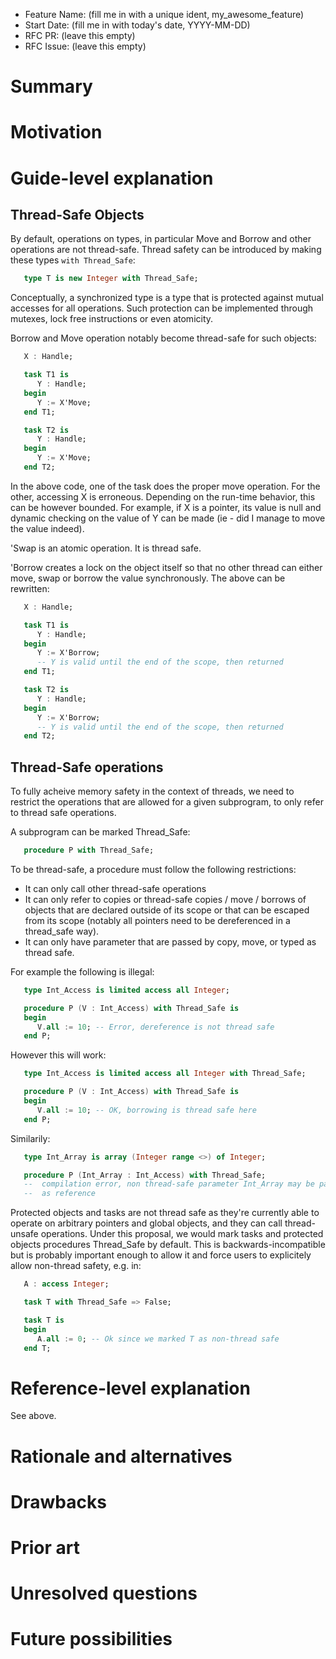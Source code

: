 - Feature Name: (fill me in with a unique ident, my_awesome_feature)
- Start Date: (fill me in with today's date, YYYY-MM-DD)
- RFC PR: (leave this empty)
- RFC Issue: (leave this empty)

Summary
=======

Motivation
==========

Guide-level explanation
=======================

Thread-Safe Objects
-------------------

By default, operations on types, in particular Move and Borrow and other
operations are not thread-safe. Thread safety can be introduced by making these
types `with Thread_Safe`:

```Ada
   type T is new Integer with Thread_Safe;
```

Conceptually, a synchronized type is a type that is protected against mutual
accesses for all operations. Such protection can be implemented through
mutexes, lock free instructions or even atomicity.

Borrow and Move operation notably become thread-safe for such objects:

```Ada
   X : Handle;

   task T1 is
      Y : Handle;
   begin
      Y := X'Move;
   end T1;

   task T2 is
      Y : Handle;
   begin
      Y := X'Move;
   end T2;
```

In the above code, one of the task does the proper move operation. For the
other, accessing X is erroneous. Depending on the run-time behavior, this
can be however bounded. For example, if X is a pointer, its value is null and
dynamic checking on the value of Y can be made (ie - did I manage to move the
value indeed).

'Swap is an atomic operation. It is thread safe.

'Borrow creates a lock on the object itself so that no other thread
can either move, swap or borrow the value synchronously. The above can be
rewritten:

```Ada
   X : Handle;

   task T1 is
      Y : Handle;
   begin
      Y := X'Borrow;
      -- Y is valid until the end of the scope, then returned
   end T1;

   task T2 is
      Y : Handle;
   begin
      Y := X'Borrow;
      -- Y is valid until the end of the scope, then returned
   end T2;
```

Thread-Safe operations
----------------------

To fully acheive memory safety in the context of threads, we need to restrict the
operations that are allowed for a given subprogram, to only refer to thread safe
operations.

A subprogram can be marked Thread_Safe:

```Ada
   procedure P with Thread_Safe;
```

To be thread-safe, a procedure must follow the following restrictions:

- It can only call other thread-safe operations
- It can only refer to copies or thread-safe copies / move / borrows of objects
  that are declared outside of its scope or that can be escaped from its scope
  (notably all pointers need to be dereferenced in a thread_safe way).
- It can only have parameter that are passed by copy, move, or typed as thread
  safe.

For example the following is illegal:

```Ada
   type Int_Access is limited access all Integer;

   procedure P (V : Int_Access) with Thread_Safe is
   begin
      V.all := 10; -- Error, dereference is not thread safe
   end P;
```

However this will work:

```Ada
   type Int_Access is limited access all Integer with Thread_Safe;

   procedure P (V : Int_Access) with Thread_Safe is
   begin
      V.all := 10; -- OK, borrowing is thread safe here
   end P;
```

Similarily:

```Ada
   type Int_Array is array (Integer range <>) of Integer;

   procedure P (Int_Array : Int_Access) with Thread_Safe;
   --  compilation error, non thread-safe parameter Int_Array may be passed
   --  as reference
```

Protected objects and tasks are not thread safe as they're
currently able to operate on arbitrary pointers and global objects, and they
can call thread-unsafe operations. Under this proposal, we
would mark tasks and protected objects procedures Thread_Safe by default. This
is backwards-incompatible but is probably important enough to allow it and
force users to explicitely allow non-thread safety, e.g. in:


```Ada
   A : access Integer;

   task T with Thread_Safe => False;

   task T is
   begin
      A.all := 0; -- Ok since we marked T as non-thread safe
   end T;
```

Reference-level explanation
===========================

See above.

Rationale and alternatives
==========================

Drawbacks
=========


Prior art
=========


Unresolved questions
====================


Future possibilities
====================
